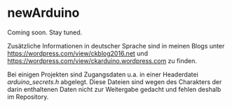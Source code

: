 # newArduino

Coming soon. Stay tuned.

Zusätzliche Informationen in deutscher Sprache sind in meinen Blogs 
unter https://wordpress.com/view/ckblog2016.net 
und https://wordpress.com/view/ckarduino.wordpress.com zu finden.

Bei einigen Projekten sind Zugangsdaten u.a. in einer Headerdatei *arduino_secrets.h* abgelegt. 
Diese Dateien sind wegen des Charakters der darin enthaltenen Daten nicht zur Weitergabe gedacht und fehlen deshalb im Repository.
